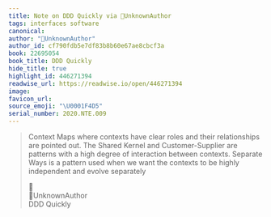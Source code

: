 ```yaml
---
title: Note on DDD Quickly via UnknownAuthor
tags: interfaces software
canonical:
author: "UnknownAuthor"
author_id: cf790fdb5e7df83b8b60e67ae8cbcf3a
book: 22695054
book_title: DDD Quickly
hide_title: true
highlight_id: 446271394
readwise_url: https://readwise.io/open/446271394
image:
favicon_url:
source_emoji: "\U0001F4D5"
serial_number: 2020.NTE.009
---
```

> Context Maps where contexts have clear roles and their relationships are pointed out. The Shared Kernel and Customer-Supplier are patterns with a high degree of interaction between contexts. Separate Ways is a pattern used when we want the contexts to be highly independent and evolve separately
> <div class="quoteback-footer"><div class="quoteback-avatar"><span class="mini-emoji"> 📕</span></div><div class="quoteback-metadata"><div class="metadata-inner"><span style="display:none">FROM:</span><div aria-label="UnknownAuthor" class="quoteback-author"> UnknownAuthor</div><div aria-label="DDD Quickly" class="quoteback-title"> DDD Quickly</div></div></div></div>